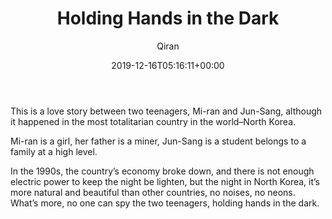 ﻿---
title: Holding Hands in the Dark
author: Qiran
type: post
date: 2019-12-16T05:16:11+00:00
aliases: ["/holding-hands-in-the-dark/"]
tags:
  - Nothing to Envy

---
This is a love story between two teenagers, Mi-ran and Jun-Sang, although it happened in the most totalitarian country in the world&#8211;North Korea.

Mi-ran is a girl, her father is a miner, Jun-Sang is a student belongs to a family at a high level.

In the 1990s, the country&#8217;s economy broke down, and there is not enough electric power to keep the night be lighten, but the night in North Korea, it&#8217;s more natural and beautiful than other countries, no noises, no neons. What&#8217;s more, no one can spy the two teenagers, holding hands in the dark.
